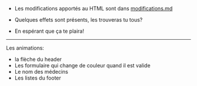 * Les modifications apportés au HTML sont dans [modifications.md](modifications.md)

* Quelques effets sont présents, les trouveras tu tous?

* En espérant que ça te plaira!

---

Les animations:
* la flèche du header
* Les formulaire qui change de couleur quand il est valide
* Le nom des médecins
* Les listes du footer
